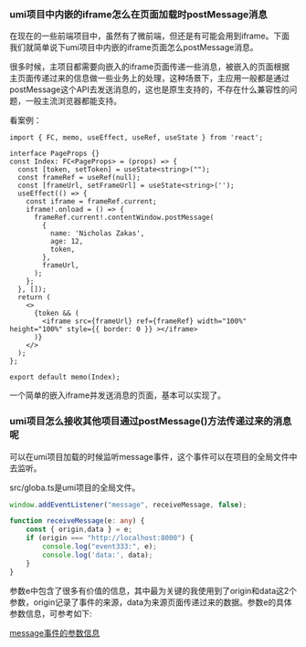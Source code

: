 ### umi项目中内嵌的iframe怎么在页面加载时postMessage消息

在现在的一些前端项目中，虽然有了微前端，但还是有可能会用到iframe。下面我们就简单说下umi项目中内嵌的iframe页面怎么postMessage消息。

很多时候，主项目都需要向嵌入的iframe页面传递一些消息，被嵌入的页面根据主页面传递过来的信息做一些业务上的处理，这种场景下，主应用一般都是通过postMessage这个API去发送消息的，这也是原生支持的，不存在什么兼容性的问题，一般主流浏览器都能支持。

看案例：

```tsx
import { FC, memo, useEffect, useRef, useState } from 'react';

interface PageProps {}
const Index: FC<PageProps> = (props) => {
  const [token, setToken] = useState<string>("");
  const frameRef = useRef(null);
  const [frameUrl, setFrameUrl] = useState<string>('');
  useEffect(() => {
    const iframe = frameRef.current;
    iframe!.onload = () => {
      frameRef.current!.contentWindow.postMessage(
        {
          name: 'Nicholas Zakas',
          age: 12,
          token,
        },
        frameUrl,
      );
    };
  }, []);
  return (
    <>
      {token && (
        <iframe src={frameUrl} ref={frameRef} width="100%" height="100%" style={{ border: 0 }} ></iframe>
      )}
    </>
  );
};

export default memo(Index);
```

一个简单的嵌入iframe并发送消息的页面，基本可以实现了。

### umi项目怎么接收其他项目通过postMessage()方法传递过来的消息呢

可以在umi项目加载的时候监听message事件，这个事件可以在项目的全局文件中去监听。

src/globa.ts是umi项目的全局文件。

```ts
window.addEventListener("message", receiveMessage, false);

function receiveMessage(e: any) {
    const { origin,data } = e;
    if (origin === "http://localhost:8000") {
        console.log("event333:", e);
        console.log('data:', data);
    }
}
```

参数e中包含了很多有价值的信息，其中最为关键的我使用到了origin和data这2个参数，origin记录了事件的来源，data为来源页面传递过来的数据。参数e的具体参数信息，可参考如下:

[message事件的参数信息](./images/i15.png)